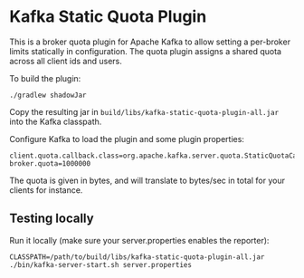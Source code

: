 # Kafka Static Quota Plugin

This is a broker quota plugin for Apache Kafka to allow setting a per-broker limits statically in
configuration. The quota plugin assigns a shared quota across all client ids and users.

To build the plugin:

```
./gradlew shadowJar
```

Copy the resulting jar in `build/libs/kafka-static-quota-plugin-all.jar` into the Kafka classpath.

Configure Kafka to load the plugin and some plugin properties:

```
client.quota.callback.class=org.apache.kafka.server.quota.StaticQuotaCallback
broker.quota=1000000
```

The quota is given in bytes, and will translate to bytes/sec in total for your clients for instance.

## Testing locally

Run it locally (make sure your server.properties enables the reporter):

```
CLASSPATH=/path/to/build/libs/kafka-static-quota-plugin-all.jar ./bin/kafka-server-start.sh server.properties
```
